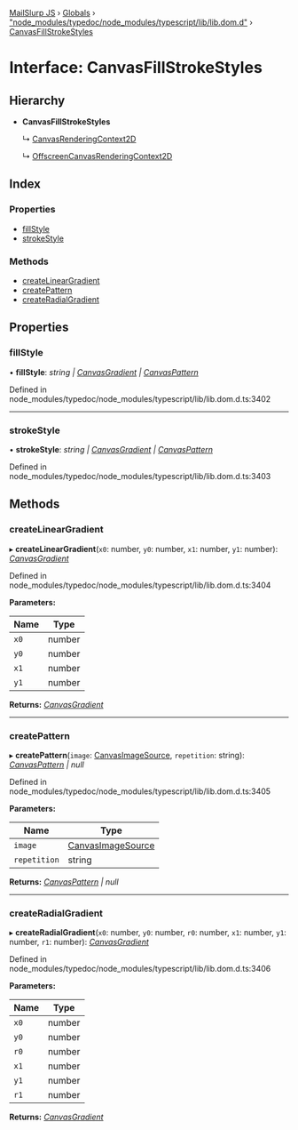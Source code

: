 [MailSlurp JS](../README.md) › [Globals](../globals.md) › ["node_modules/typedoc/node_modules/typescript/lib/lib.dom.d"](../modules/_node_modules_typedoc_node_modules_typescript_lib_lib_dom_d_.md) › [CanvasFillStrokeStyles](_node_modules_typedoc_node_modules_typescript_lib_lib_dom_d_.canvasfillstrokestyles.md)

# Interface: CanvasFillStrokeStyles

## Hierarchy

* **CanvasFillStrokeStyles**

  ↳ [CanvasRenderingContext2D](_node_modules_typedoc_node_modules_typescript_lib_lib_dom_d_.canvasrenderingcontext2d.md)

  ↳ [OffscreenCanvasRenderingContext2D](_node_modules_typedoc_node_modules_typescript_lib_lib_dom_d_.offscreencanvasrenderingcontext2d.md)

## Index

### Properties

* [fillStyle](_node_modules_typedoc_node_modules_typescript_lib_lib_dom_d_.canvasfillstrokestyles.md#fillstyle)
* [strokeStyle](_node_modules_typedoc_node_modules_typescript_lib_lib_dom_d_.canvasfillstrokestyles.md#strokestyle)

### Methods

* [createLinearGradient](_node_modules_typedoc_node_modules_typescript_lib_lib_dom_d_.canvasfillstrokestyles.md#createlineargradient)
* [createPattern](_node_modules_typedoc_node_modules_typescript_lib_lib_dom_d_.canvasfillstrokestyles.md#createpattern)
* [createRadialGradient](_node_modules_typedoc_node_modules_typescript_lib_lib_dom_d_.canvasfillstrokestyles.md#createradialgradient)

## Properties

###  fillStyle

• **fillStyle**: *string | [CanvasGradient](_node_modules_typedoc_node_modules_typescript_lib_lib_dom_d_.canvasgradient.md) | [CanvasPattern](_node_modules_typedoc_node_modules_typescript_lib_lib_dom_d_.canvaspattern.md)*

Defined in node_modules/typedoc/node_modules/typescript/lib/lib.dom.d.ts:3402

___

###  strokeStyle

• **strokeStyle**: *string | [CanvasGradient](_node_modules_typedoc_node_modules_typescript_lib_lib_dom_d_.canvasgradient.md) | [CanvasPattern](_node_modules_typedoc_node_modules_typescript_lib_lib_dom_d_.canvaspattern.md)*

Defined in node_modules/typedoc/node_modules/typescript/lib/lib.dom.d.ts:3403

## Methods

###  createLinearGradient

▸ **createLinearGradient**(`x0`: number, `y0`: number, `x1`: number, `y1`: number): *[CanvasGradient](_node_modules_typedoc_node_modules_typescript_lib_lib_dom_d_.canvasgradient.md)*

Defined in node_modules/typedoc/node_modules/typescript/lib/lib.dom.d.ts:3404

**Parameters:**

Name | Type |
------ | ------ |
`x0` | number |
`y0` | number |
`x1` | number |
`y1` | number |

**Returns:** *[CanvasGradient](_node_modules_typedoc_node_modules_typescript_lib_lib_dom_d_.canvasgradient.md)*

___

###  createPattern

▸ **createPattern**(`image`: [CanvasImageSource](../modules/_node_modules_typedoc_node_modules_typescript_lib_lib_dom_d_.md#canvasimagesource), `repetition`: string): *[CanvasPattern](_node_modules_typedoc_node_modules_typescript_lib_lib_dom_d_.canvaspattern.md) | null*

Defined in node_modules/typedoc/node_modules/typescript/lib/lib.dom.d.ts:3405

**Parameters:**

Name | Type |
------ | ------ |
`image` | [CanvasImageSource](../modules/_node_modules_typedoc_node_modules_typescript_lib_lib_dom_d_.md#canvasimagesource) |
`repetition` | string |

**Returns:** *[CanvasPattern](_node_modules_typedoc_node_modules_typescript_lib_lib_dom_d_.canvaspattern.md) | null*

___

###  createRadialGradient

▸ **createRadialGradient**(`x0`: number, `y0`: number, `r0`: number, `x1`: number, `y1`: number, `r1`: number): *[CanvasGradient](_node_modules_typedoc_node_modules_typescript_lib_lib_dom_d_.canvasgradient.md)*

Defined in node_modules/typedoc/node_modules/typescript/lib/lib.dom.d.ts:3406

**Parameters:**

Name | Type |
------ | ------ |
`x0` | number |
`y0` | number |
`r0` | number |
`x1` | number |
`y1` | number |
`r1` | number |

**Returns:** *[CanvasGradient](_node_modules_typedoc_node_modules_typescript_lib_lib_dom_d_.canvasgradient.md)*
